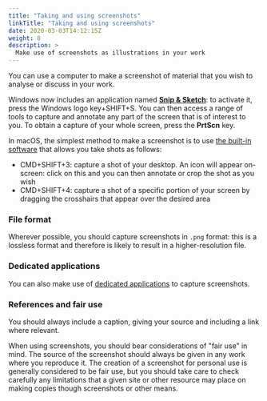 ```yaml
---
title: "Taking and using screenshots"
linkTitle: "Taking and using screenshots"
date: 2020-03-03T14:12:15Z
weight: 8
description: >
  Make use of screenshots as illustrations in your work
---
```


You can use a computer to make a screenshot of material that you wish to analyse or discuss in your work. 

Windows now includes an application named <a href="https://support.microsoft.com/en-us/help/4488540/windows-10-how-to-take-and-annotate-screenshots" target="_blank"><strong>Snip & Sketch</strong></a>: to activate it, press the Windows logo key+SHIFT+S. You can then access a range of tools to capture and annotate any part of the screen that is of interest to you. To obtain a capture of your whole screen, press the **PrtScn** key.

In macOS, the simplest method to make a screenshot is to use [the built-in software](https://support.apple.com/en-gb/HT201361) that allows you take shots as follows:

- CMD+SHIFT+3: capture a shot of your desktop. An icon will appear on-screen: click on this and you can then annotate or crop the shot as you wish
- CMD+SHIFT+4: capture a shot of a specific portion of your screen by dragging the crosshairs that appear over the desired area

### File format

Wherever possible, you should capture screenshots in `.png` format: this is a lossless format and therefore is likely to result in a higher-resolution file. 

### Dedicated applications

You can also make use of [dedicated applications](/docs/applications/#screenshots) to capture screenshots. 

### References and fair use

You should always include a caption, giving your source and including a link where relevant.

When using screenshots, you should bear considerations of "fair use" in mind. The source of the screenshot should always be given in any work where you reproduce it. The creation of a screenshot for personal use is generally considered to be fair use, but you should take care to check carefully any limitations that a given site or other resource may place on making copies though screenshots or other means. 
